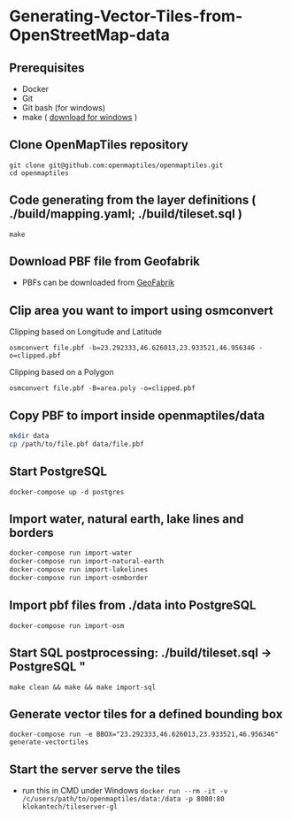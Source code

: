 # Generating-Vector-Tiles-from-OpenStreetMap-data

## Prerequisites
* Docker
* Git
* Git bash (for windows)
* make (  [download for windows](http://gnuwin32.sourceforge.net/packages/make.htm) ) 



## Clone OpenMapTiles repository

```
git clone git@github.com:openmaptiles/openmaptiles.git
cd openmaptiles
```

## Code generating from the layer definitions ( ./build/mapping.yaml; ./build/tileset.sql )
```make```

## Download PBF file from Geofabrik
* PBFs can be downloaded from [GeoFabrik](http://download.geofabrik.de/)

## Clip area you want to import using osmconvert 

Clipping based on Longitude and Latitude

```osmconvert file.pbf -b=23.292333,46.626013,23.933521,46.956346 -o=clipped.pbf```

Clipping based on a Polygon

```osmconvert file.pbf -B=area.poly -o=clipped.pbf```


## Copy PBF to import inside openmaptiles/data

```sh
mkdir data
cp /path/to/file.pbf data/file.pbf
```

## Start PostgreSQL
```docker-compose up -d postgres```

## Import water, natural earth, lake lines and borders
```sh
docker-compose run import-water
docker-compose run import-natural-earth
docker-compose run import-lakelines
docker-compose run import-osmborder
```

## Import pbf files from ./data into PostgreSQL
```docker-compose run import-osm```


## Start SQL postprocessing:  ./build/tileset.sql -> PostgreSQL "
```make clean && make && make import-sql```

## Generate vector tiles for a defined bounding box
```docker-compose run -e BBOX="23.292333,46.626013,23.933521,46.956346" generate-vectortiles```

## Start the server serve the tiles
 * run this in CMD under Windows
```docker run --rm -it -v /c/users/path/to/openmaptiles/data:/data -p 8080:80 klokantech/tileserver-gl```


